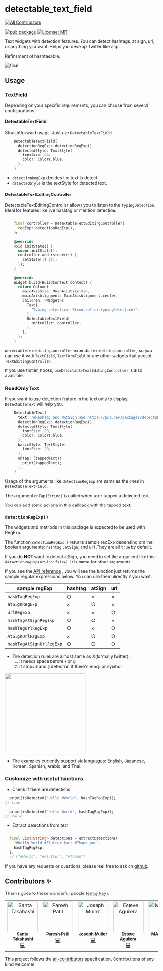 # detectable_text_field

<!-- ALL-CONTRIBUTORS-BADGE:START - Do not remove or modify this section -->
[![All Contributors](https://img.shields.io/badge/all_contributors-6-orange.svg?style=flat-square)](#contributors-)
<!-- ALL-CONTRIBUTORS-BADGE:END -->

[![pub package](https://img.shields.io/pub/v/detectable_text_field.svg)](https://pub.dev/packages/detectable_text_field) <a href="https://opensource.org/licenses/MIT"><img src="https://img.shields.io/badge/license-MIT-purple.svg" alt="License: MIT"></a>

Text widgets with detection features. You can detect hashtags, at sign, url, or anything you want.
Helps you develop Twitter like app.

Refinement of [hashtagable](https://pub.dev/packages/hashtagable).

![final](https://user-images.githubusercontent.com/43510799/104180838-2385fd80-5451-11eb-8506-1640b4ea829f.gif)

## Usage

### TextField

Depending on your specific requirements, you can choose from several configurations.

#### DetectableTextField

Straightforward usage. Just use `DetectableTextField`.

```dart
    DetectableTextField(
      detectionRegExp: detectionRegExp(),
      detectedStyle: TextStyle(
        fontSize: 20,
        color: Colors.blue,
      ),
    )
```

- `detectionRegExp` decides the text to detect.
- `detectedStyle` is the textStyle for detected text.

#### DetectableTextEditingController

DetectableTextEditingController allows you to listen to the `typingDetection`. Ideal for features
like live hashtag or mention detection.

```dart

    final controller = DetectableTextEditingController(
      regExp: detectionRegExp(),
    );
    
    @override
    void initState() {
      super.initState();
      controller.addListener(() {
        setState(() {});
      });
    }
    
    @override
    Widget build(BuildContext context) {
      return Column(
        mainAxisSize: MainAxisSize.min,
        mainAxisAlignment: MainAxisAlignment.center,
        children: <Widget>[
          Text(
            'Typing detection: ${controller.typingDetection}',
          ),
          DetectableTextField(
            controller: controller,
          ),
        ],
      );
    }
```

`DetectableTextEditingController` extends `TextEditingController`, so you can use it
with `TextField`, `TextFormField` or any other widgets that accept `TextEditingController`.

If you use flutter_hooks, `useDetectableTextEditingController` is also available.




### ReadOnlyText

If you want to use detection feature in the text only to display, `DetectableText` will help you.

```dart
    DetectableText(
      text: "#HashTag and @AtSign and https://pub.dev/packages/detectable_text_field",
      detectionRegExp: detectionRegExp(),
      detectedStyle: TextStyle(
        fontSize: 20,
        color: Colors.blue,
      ),
      basicStyle: TextStyle(
        fontSize: 20,
      ),
      onTap: (tappedText){
        print(tappedText);
      },
    )
```

Usage of the arguments like `detectionRegExp` are same as the ones in `DetectableTextField`.

The argument `onTap(String)` is called when user tapped a detected text.

You can add some actions in this callback with the tapped text.

### `detectionRegExp()`

The widgets and methods in this package is expected to be used with RegExp.

The function `detectionRegExp()` returns sample regExp depending om the boolean arguments: `hashtag`
, `atSign`, and `url`.They are all `true` by default.

If you do **NOT** want to detect atSign, you need to set the argument like
this: `detectionRegExp(atSign:false)`. It is same for other arguments.

If you see
the [API reference](https://pub.dev/documentation/detectable_text_field/latest/detector_sample_regular_expressions/detectionRegExp.html)
, you will see the function just returns the sample regular expressions below. You can use them
directly if you want.

| sample regExp | hashtag | atSign | url |
| --- | --- | --- | ---- |
| `hashTagRegExp` |○|×|×|
| `atSignRegExp`|×|○|×|
| `urlRegExp`|×|×|○|
| `hashTagAtSignRegExp`|○|○|×|
| `hashTagUrlRegExp`|○|×|○|
| `AtSignUrlRegExp`|×|○|○|
| `hashTagAtSignUrlRegExp`|○|○|○|

- The detection rules are almost same as X(formally twitter).
    1. It needs space before `#` or `@`.
    2. It stops `#` and `@` detection if there's emoji or symbol.

<img src ="https://user-images.githubusercontent.com/43510799/93002102-3655f780-f56f-11ea-8193-1753a69e23bc.jpg" width = "265"/>

- The examples currently support six languages: English, Japanese, Korean, Spanish, Arabic, and
  Thai.

### Customize with useful functions

- Check if there are detections

```dart
  print(isDetected("Hello #World", hashTagRegExp));
// true

  print(isDetected("Hello World", hashTagRegExp));
// false

```

- Extract detections from text

```dart

  final List<String> detections = extractDetections(
    "#Hello World #Flutter Dart #Thank you", 
    hashTagRegExp,
  );
  // ["#Hello", "#Flutter", "#Thank"]

```

If you have any requests or questions, please feel free to ask
on [github](https://github.com/santa112358/detectable_text_field/issues).

## Contributors ✨

Thanks goes to these wonderful people ([emoji key](https://allcontributors.org/docs/en/emoji-key)):

<!-- ALL-CONTRIBUTORS-LIST:START - Do not remove or modify this section -->
<!-- prettier-ignore-start -->
<!-- markdownlint-disable -->
<table>
  <tbody>
    <tr>
      <td align="center" valign="top" width="14.28%"><a href="https://pub.dev/publishers/3tadev.work/packages"><img src="https://avatars.githubusercontent.com/u/43510799?v=4?s=100" width="100px;" alt="Santa Takahashi"/><br /><sub><b>Santa Takahashi</b></sub></a><br /><a href="https://github.com/santa112358/detectable_text_field/commits?author=santa112358" title="Code">💻</a></td>
      <td align="center" valign="top" width="14.28%"><a href="https://www.facebook.com/Paresh.07.OCT"><img src="https://avatars.githubusercontent.com/u/10085177?v=4?s=100" width="100px;" alt="Paresh Patil"/><br /><sub><b>Paresh Patil</b></sub></a><br /><a href="https://github.com/santa112358/detectable_text_field/commits?author=Pareshoct7" title="Code">💻</a></td>
      <td align="center" valign="top" width="14.28%"><a href="https://github.com/jtmuller5"><img src="https://avatars.githubusercontent.com/u/47997351?v=4?s=100" width="100px;" alt="Joseph Muller"/><br /><sub><b>Joseph Muller</b></sub></a><br /><a href="https://github.com/santa112358/detectable_text_field/commits?author=jtmuller5" title="Code">💻</a></td>
      <td align="center" valign="top" width="14.28%"><a href="https://github.com/EsteveAguilera"><img src="https://avatars.githubusercontent.com/u/6932449?v=4?s=100" width="100px;" alt="Esteve Aguilera"/><br /><sub><b>Esteve Aguilera</b></sub></a><br /><a href="https://github.com/santa112358/detectable_text_field/commits?author=EsteveAguilera" title="Code">💻</a></td>
      <td align="center" valign="top" width="14.28%"><a href="https://github.com/MATTYGILO"><img src="https://avatars.githubusercontent.com/u/34808802?v=4?s=100" width="100px;" alt="MATTYGILO"/><br /><sub><b>MATTYGILO</b></sub></a><br /><a href="https://github.com/santa112358/detectable_text_field/commits?author=MATTYGILO" title="Code">💻</a></td>
      <td align="center" valign="top" width="14.28%"><a href="https://www.debuggerx.com"><img src="https://avatars.githubusercontent.com/u/19624835?v=4?s=100" width="100px;" alt="debuggerx01"/><br /><sub><b>debuggerx01</b></sub></a><br /><a href="https://github.com/santa112358/detectable_text_field/commits?author=debuggerx01" title="Code">💻</a></td>
      <td align="center" valign="top" width="14.28%"><a href="https://github.com/xuxiaowei13"><img src="https://avatars.githubusercontent.com/u/10124443?v=4?s=100" width="100px;" alt="xuxiaowei13"/><br /><sub><b>xuxiaowei13</b></sub></a><br /><a href="https://github.com/santa112358/detectable_text_field/commits?author=xuxiaowei13" title="Code">💻</a></td>
      <td align="center" valign="top" width="14.28%"><a href="https://add00w.github.io"><img src="https://avatars.githubusercontent.com/u/35359329?v=4?s=100" width="100px;" alt="Abdullahi A. Addow"/><br /><sub><b>Abdullahi A. Addow</b></sub></a><br /><a href="https://github.com/santa112358/detectable_text_field/commits?author=Add00w" title="Code">💻</a></td>
      <td align="center" valign="top" width="14.28%"><a href="http://nexttechphilly.com"><img src="https://avatars.githubusercontent.com/u/21372502?v=4?s=100" width="100px;" alt="Social Jawn"/><br /><sub><b>Social Jawn</b></sub></a><br /><a href="https://github.com/santa112358/detectable_text_field/commits?author=rlee1990" title="Code">💻</a></td>
    </tr>
  </tbody>
</table>

<!-- markdownlint-restore -->
<!-- prettier-ignore-end -->

<!-- ALL-CONTRIBUTORS-LIST:END -->

This project follows the [all-contributors](https://github.com/all-contributors/all-contributors)
specification. Contributions of any kind welcome!